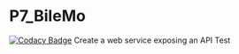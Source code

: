 # P7_BileMo
[![Codacy Badge](https://app.codacy.com/project/badge/Grade/82aed2e2460d491888f95b91ae002cd0)](https://www.codacy.com/gh/d4rkstrife/P7_Bilemo/dashboard?utm_source=github.com&amp;utm_medium=referral&amp;utm_content=d4rkstrife/P7_Bilemo&amp;utm_campaign=Badge_Grade)
Create a web service exposing an API
Test